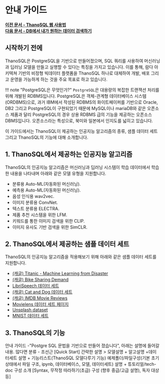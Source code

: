 # __안내 가이드__ 

**[이전 문서 - ThanoSQL 웹 사용법](/quick_start/how_to_use_ThanoSQL/)** <br>**[다음 문서 - DB에서 내가 원하는 데이터 검색하기](/tutorials/thanosql_search/image_search/select_image_query/)**

## 시작하기 전에

ThanoSQL은 PostgreSQL을 기반으로 만들어졌으며, SQL 쿼리를 사용하여 머신러닝과 딥러닝 모델을 만들고 실행할 수 있다는 특징을 가지고 있습니다. 이를 통해, 람다 아키텍쳐 기반의 비정형 빅데이터 플랫폼을 ThanoSQL 하나로 대체하여 개발, 배포 그리고 운영을 가능하게 하는 것을 주요 목표로 하고 있습니다.

!!! note "PostgreSQL은 무엇인가?"
    `PostgreSQL`은 대용량의 복잡한 트랜잭션 처리를 위해 개발된 RDBMS입니다. PostgreSQL은 객체-관계형 데이터베이스 시스템(ORDBMS)으로, 과거 IBM에서 작성된 RDBMS의 화이트페이퍼를 기반으로 Oracle, DB2 그리고 PostgreSQL이 구현되었기 때문에 MySQL이나 mariaDB와 같은 오픈소스 제품과 달리 PostgreSQL의 경우 상용 RDBMS 급의 기능을 제공하는 오픈소스 DBMS입니다. 오픈소스라는 특성으로, 북미와 일본에서 인지도를 넓히고 있습니다. 

이 가이드에서는 ThanoSQL이 제공하는 인공지능 알고리즘의 종류, 샘플 데이터 세트 그리고 ThanoSQL의 기능에 대해 소개합니다. 

## __1. ThanoSQL에서 제공하는 인공지능 알고리즘__ 

ThanoSQL의 인공지능 알고리즘은 머신러닝과 딥러닝 시스템이 학습 데이터에서 학습한 내용을 나타내며 아래와 같은 모델 유형을 지원합니다. 

- 분류용 Auto-ML(자동화된 머신러닝). 
- 예측용 Auto-ML(자동화된 머신러닝).
- 음성 인식용 wav2vec.
- 이미지 분류용 ConvNet. 
- 텍스트 분류용 ELECTRA.
- 제품 추천 시스템을 위한 LFM. 
- 키워드를 통한 이미지 검색을 위한 CLIP. 
- 이미지 유사도 기반 검색을 위한 SimCLR. 

## __2. ThanoSQL에서 제공하는 샘플 데이터 세트__ 

ThanoSQL의 인공지능 알고리즘을 적용해보기 위해 아래와 같은 샘플 데이터 세트를 지원합니다.  

- [(캐글) Titanic - Machine Learning from Disaster](https://www.kaggle.com/competitions/titanic/overview)    
- [(캐글) Bike Sharing Demand](https://www.kaggle.com/competitions/bike-sharing-demand/overview)  
- [LibriSpeech 데이터 세트](http://www.openslr.org/12)  
- [(캐글) Cat and Dog 데이터 세트](https://www.kaggle.com/datasets/tongpython/cat-and-dog)    
- [(캐글) IMDB Movie Reviews](https://www.kaggle.com/code/lakshmi25npathi/sentiment-analysis-of-imdb-movie-reviews/data)  
- [Movielens 데이터 세트 페이지](https://grouplens.org/datasets/movielens/)  
- [Unsplash dataset](https://unsplash.com/data)  
- [MNIST 데이터 세트](http://yann.lecun.com/exdb/mnist/)

## __3. ThanoSQL의 기능__ 




안내 가이드 -"Postgre SQL 문법을 기반으로 만들어 졌습니다", 아래는 설명에 들어갈 내용. 많다면 분류 - 조선근 
[Quick Start] 간략한 설명 > 모델설명 + 알고설명 +데이터세트 설명 + 기능리스트(ThanoSQL 모델다루기 기능) 
예제폴더/파일구성(기본 초기 상태에서 파일 구조, ipynb, 데이터베이스, 모델, 데이터세트) 설명 + 튜토리얼/tech-doc 구성 소개 [Syntax, 무작정 따라하기(초급) 구성 (향후 중급/고급 설명), 독자 대상 등]